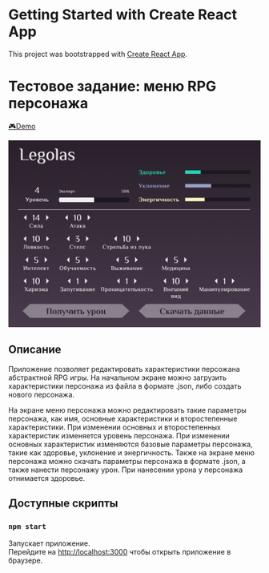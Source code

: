 # Getting Started with Create React App

This project was bootstrapped with [Create React App](https://github.com/facebook/create-react-app).

# Тестовое задание: меню RPG персонажа

[🎮Demo](http://bigfatpartyguy.github.io/rpg-character-menu)

![screenshot](banner.jpg)

## Описание

Приложение позволяет редактировать характеристики персожана абстрактной RPG игры.
На начальном экране можно загрузить характеристики персонажа из файла в формате .json, либо создать нового персонажа.

На экране меню персонажа можно редактировать такие параметры персонажа, как имя, основные характеристики и второстепенные характеристики. При изменении основных и второстепенных характеристик изменяется уровень персонажа. При изменении основных характеристик изменяются базовые параметры персонажа, такие как здоровье, уклонение и энергичность.
Также на экране меню персонажа можно скачать параметры персонажа в формате .json, а также нанести персонажу урон. При нанесении урона у персонажа отнимается здоровье.

## Доступные скрипты

### `npm start`

Запускает приложение.<br />
Перейдите на [http://localhost:3000](http://localhost:3000) чтобы открыть приложение в браузере.
